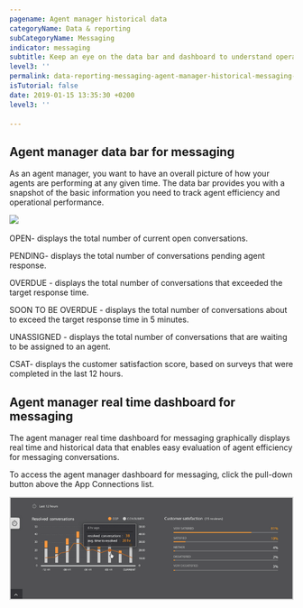 ```yaml
---
pagename: Agent manager historical data
categoryName: Data & reporting
subCategoryName: Messaging
indicator: messaging
subtitle: Keep an eye on the data bar and dashboard to understand operational performance.
level3: ''
permalink: data-reporting-messaging-agent-manager-historical-messaging-data.html
isTutorial: false
date: 2019-01-15 13:35:30 +0200
level3: ''

---
```

## Agent manager data bar for messaging

As an agent manager, you want to have an overall picture of how your agents are performing at any given time. The data bar provides you with a snapshot of the basic information you need to track agent efficiency and operational performance.

![](agent-manager-messaging-date-1.png)

OPEN- displays the total number of current open conversations.

PENDING- displays the total number of conversations pending agent response.

OVERDUE - displays the total number of conversations that exceeded the target response time.

SOON TO BE OVERDUE - displays the total number of conversations about to exceed the target response time in 5 minutes.

UNASSIGNED - displays the total number of conversations that are waiting to be assigned to an agent.

CSAT- displays the customer satisfaction score, based on surveys that were completed in the last 12 hours.

## Agent manager real time dashboard for messaging

The agent manager real time dashboard for messaging graphically displays real time and historical data that enables easy evaluation of agent efficiency for messaging conversations.

To access the agent manager dashboard for messaging, click the pull-down button above the App Connections list.

![](/img/Agent-manager-messaging-data-2.png)
